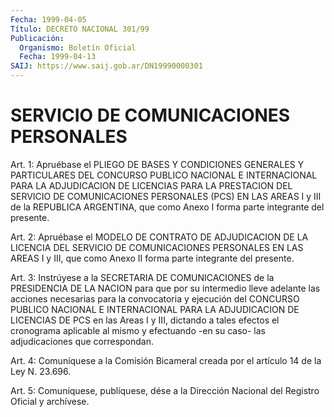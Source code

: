 ```yaml
---
Fecha: 1999-04-05
Título: DECRETO NACIONAL 301/99
Publicación:
  Organismo: Boletín Oficial
  Fecha: 1999-04-13
SAIJ: https://www.saij.gob.ar/DN19990000301
---
```

# SERVICIO DE COMUNICACIONES PERSONALES

<a id="1"></a>
Art. 1: Apruébase el PLIEGO DE BASES Y CONDICIONES GENERALES Y PARTICULARES  DEL CONCURSO PUBLICO NACIONAL E INTERNACIONAL PARA LA ADJUDICACION DE  LICENCIAS  PARA  LA  PRESTACION  DEL  SERVICIO  DE COMUNICACIONES  PERSONALES  (PCS)  EN  LAS  AREAS  I  y  III  de la REPUBLICA  ARGENTINA,  que  como Anexo I forma parte integrante del presente.

<a id="2"></a>
Art. 2: Apruébase el MODELO  DE  CONTRATO  DE  ADJUDICACION  DE LA LICENCIA DEL SERVICIO DE COMUNICACIONES PERSONALES EN LAS AREAS I y III,  que  como  Anexo  II  forma  parte  integrante  del  presente.

<a id="3"></a>
Art.  3: Instrúyese  a  la  SECRETARIA  DE  COMUNICACIONES de la PRESIDENCIA DE LA NACION para que por su intermedio  lleve adelante las  acciones  necesarias  para  la  convocatoria  y ejecución  del CONCURSO  PUBLICO NACIONAL E INTERNACIONAL PARA LA ADJUDICACION  DE LICENCIAS DE  PCS en las Areas I y III, dictando a tales efectos el cronograma aplicable  al  mismo  y  efectuando  -en  su  caso-  las adjudicaciones que correspondan.

<a id="4"></a>
Art.  4: Comuníquese a la Comisión Bicameral creada por el artículo 14 de la Ley N. 23.696.

<a id="5"></a>
Art.  5: Comuníquese, publíquese, dése a la Dirección Nacional del Registro Oficial y archívese.